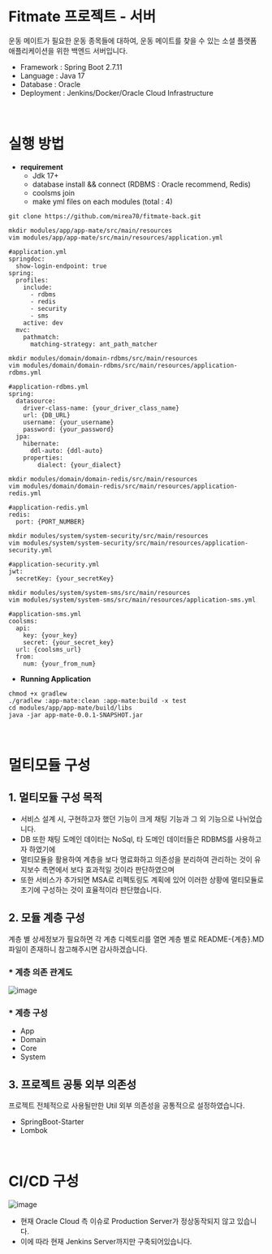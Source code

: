 # Fitmate 프로젝트 - 서버
운동 메이트가 필요한 운동 종목들에 대하여, 운동 메이트를 찾을 수 있는 소셜 플랫폼 애플리케이션을 위한 백엔드 서버입니다.

- Framework : Spring Boot 2.7.11
- Language : Java 17
- Database : Oracle
- Deployment : Jenkins/Docker/Oracle Cloud Infrastructure
</br>

# 실행 방법
- **requirement**
  - Jdk 17+
  - database install && connect (RDBMS : Oracle recommend, Redis)
  - coolsms join
  - make yml files on each modules (total : 4)
```
git clone https://github.com/mirea70/fitmate-back.git

mkdir modules/app/app-mate/src/main/resources
vim modules/app/app-mate/src/main/resources/application.yml

#application.yml
springdoc:
  show-login-endpoint: true
spring:
  profiles:
    include:
      - rdbms
      - redis
      - security
      - sms
    active: dev
  mvc:
    pathmatch:
      matching-strategy: ant_path_matcher

mkdir modules/domain/domain-rdbms/src/main/resources
vim modules/domain/domain-rdbms/src/main/resources/application-rdbms.yml

#application-rdbms.yml
spring:
  datasource:
    driver-class-name: {your_driver_class_name}
    url: {DB_URL}
    username: {your_username}
    password: {your_password}
  jpa:
    hibernate:
      ddl-auto: {ddl-auto}
    properties:
        dialect: {your_dialect}

mkdir modules/domain/domain-redis/src/main/resources
vim modules/domain/domain-redis/src/main/resources/application-redis.yml

#application-redis.yml
redis:
  port: {PORT_NUMBER}

mkdir modules/system/system-security/src/main/resources
vim modules/system/system-security/src/main/resources/application-security.yml

#application-security.yml
jwt:
  secretKey: {your_secretKey}

mkdir modules/system/system-sms/src/main/resources
vim modules/system/system-sms/src/main/resources/application-sms.yml

#application-sms.yml
coolsms:
  api:
    key: {your_key}
    secret: {your_secret_key}
  url: {coolsms_url}
  from:
    num: {your_from_num}

```

- **Running Application**
```
chmod +x gradlew
./gradlew :app-mate:clean :app-mate:build -x test
cd modules/app/app-mate/build/libs
java -jar app-mate-0.0.1-SNAPSHOT.jar
```

</br>

# 멀티모듈 구성

## 1. 멀티모듈 구성 목적
- 서비스 설계 시, 구현하고자 했던 기능이 크게 채팅 기능과 그 외 기능으로 나뉘었습니다.
- DB 또한 채팅 도메인 데이터는 NoSql, 타 도메인 데이터들은 RDBMS를 사용하고자 하였기에
- 멀티모듈을 활용하여 계층을 보다 명료화하고 의존성을 분리하여 관리하는 것이 유지보수 측면에서 보다 효과적일 것이라 판단하였으며
- 또한 서비스가 추가되면 MSA로 리펙토링도 계획에 있어 이러한 상황에 멀티모듈로 초기에 구성하는 것이 효율적이라 판단했습니다.

## 2. 모듈 계층 구성
계층 별 상세정보가 필요하면 각 계층 디렉토리를 열면 계층 별로 README-{계층}.MD 파일이 존재하니
참고해주시면 감사하겠습니다.

<h3> * 계층 의존 관계도 </h3>

![image](https://github.com/mirea70/fitmate-back/assets/101246806/52fa32e3-6224-4adc-a9b4-9727b0ecc99f)


<h3> * 계층 구성 </h3>

- App
- Domain
- Core
- System

## 3. 프로젝트 공통 외부 의존성
프로젝트 전체적으로 사용될만한 Util 외부 의존성을 공통적으로 설정하였습니다.
- SpringBoot-Starter
- Lombok

</br>

# CI/CD 구성
![image](https://github.com/mirea70/fitmate-back/assets/101246806/d7d15f27-89a0-4d11-95b6-363ecb6b7c47)
- 현재 Oracle Cloud 측 이슈로 Production Server가 정상동작되지 않고 있습니다.
- 이에 따라 현재 Jenkins Server까지만 구축되어있습니다.
